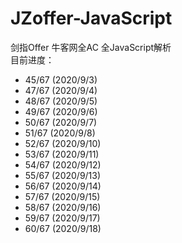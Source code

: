 # JZoffer-JavaScript
剑指Offer 牛客网全AC 全JavaScript解析  
目前进度：
- 45/67 (2020/9/3)
- 47/67 (2020/9/4)
- 48/67 (2020/9/5)
- 49/67 (2020/9/6)
- 50/67 (2020/9/7)
- 51/67 (2020/9/8)
- 52/67 (2020/9/10)
- 53/67 (2020/9/11)
- 54/67 (2020/9/12)
- 55/67 (2020/9/13)
- 56/67 (2020/9/14)
- 57/67 (2020/9/15)
- 58/67 (2020/9/16)
- 59/67 (2020/9/17)
- 60/67 (2020/9/18)
